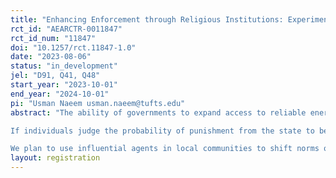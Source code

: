 ```yaml
---
title: "Enhancing Enforcement through Religious Institutions: Experimental Evidence from Pakistan’s Power Sector"
rct_id: "AEARCTR-0011847"
rct_id_num: "11847"
doi: "10.1257/rct.11847-1.0"
date: "2023-08-06"
status: "in_development"
jel: "D91, Q41, Q48"
start_year: "2023-10-01"
end_year: "2024-10-01"
pi: "Usman Naeem usman.naeem@tufts.edu"
abstract: "The ability of governments to expand access to reliable energy runs aground when state capacity is limited. Weak enforcement creates a leaky bucket in power sectors across the developing world as theft and unpaid bills go unchecked. Utilities, desperate to stanch further losses, are forced to restrict electricity supply and raise prices on those who do pay. Faced with bad supply and ever higher prices, customers choose to exit the grid or give up paying altogether, creating a negative fiscal spiral. Until this cycle is broken, governments remain stuck propping up ailing power sectors using scarce capital or are forced to cut back their investments into expanding access. Either outcome harms those in poverty as their access to energy gets cut and the price of electricity rises. Pakistan embodies this sorry tale: its power sector debt exceeds 5.2% of GDP, total losses surpass 25%, remote areas face hours of load shedding a day, and annual power subsidies exceed the country’s joint budget on social protection and education. In short, theft due to a lack of enforcement acts as a supply-side cost on the system, lowering the total electricity that can be produced and supplied to the poor. Perhaps counter-intuitively, enhancing enforcement in this setting can therefore raise the wellbeing of the poor over time.
If individuals judge the probability of punishment from the state to be low then other factors drive the decision to pay. Our hypothesis, based on ongoing fieldwork in Pakistan and from our long-standing research in Bihar, India, is that changing social norms might be a cost-effective way to enhance enforcement in these areas. Our aim is to evaluate a novel intervention backed by the government of Pakistan that seeks to shift social norms on the payment of electricity in areas beyond the reach of the state. If successful, this innovation could offer a cost-effective way to expand access to energy in poor, rural areas of the developing world that grapple with enforcement problems.
We plan to use influential agents in local communities to shift norms on paying for electricity by disseminating messages against theft to residents. In our context these messages will primarily be delivered through religious institutions (mosques). On a smaller scale we will test delivering secular messages through social gatherings led by community elders. We partner with Akhuwat, a prominent Islamic Microfinance institution, to design and implement the treatments."
layout: registration
---
```


